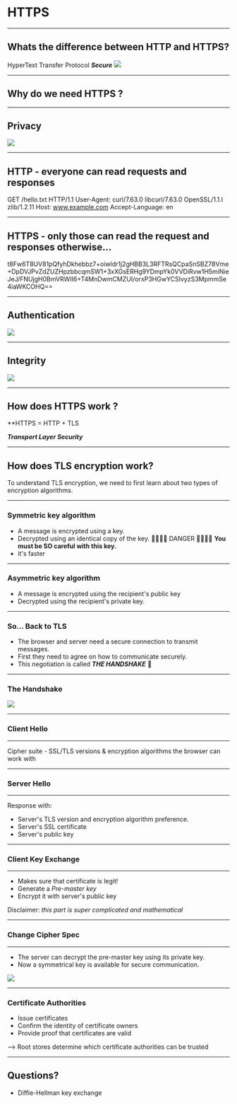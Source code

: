 # HTTPS 

---

## Whats the difference between HTTP and HTTPS?

HyperText Transfer Protocol ***Secure***
![](https://i.imgur.com/d99Mof6.png)

----

<!-- Terry --> 
## Why do we need HTTPS ?

----

## Privacy

![](https://media.giphy.com/media/xT5LMUo3VG5HLDi7ja/giphy.gif) 

----

## HTTP - everyone can read requests and responses

GET /hello.txt HTTP/1.1
User-Agent: curl/7.63.0 libcurl/7.63.0 OpenSSL/1.1.l zlib/1.2.11
Host: www.example.com
Accept-Language: en

----

## HTTPS - only those can read the request and responses otherwise...

t8Fw6T8UV81pQfyhDkhebbz7+oiwldr1j2gHBB3L3RFTRsQCpaSnSBZ78Vme+DpDVJPvZdZUZHpzbbcqmSW1+3xXGsERHg9YDmpYk0VVDiRvw1H5miNieJeJ/FNUjgH0BmVRWII6+T4MnDwmCMZUI/orxP3HGwYCSIvyzS3MpmmSe4iaWKCOHQ==

----

## Authentication
![](https://media.giphy.com/media/3ohhwq5fVScLuq9hqo/giphy.gif)

----

## Integrity 

![](https://dpsvdv74uwwos.cloudfront.net/statics/img/ogimage/man-in-the-middle-attack-how-avoid.png)


---

## How does HTTPS work ? 

**HTTPS = HTTP + TLS

***Transport Layer Security***

---

<!-- Amber--> 
## How does TLS encryption work?

To understand TLS encryption, we need to first learn about two types of encryption algorithms.

----

### Symmetric key algorithm

- A message is encrypted using a key.
- Decrypted using an identical copy of the key.
🚨🚨🚨🚨 DANGER 🚨🚨🚨🚨
__You must be SO careful with this key.__
- it's faster 

----

### Asymmetric key algorithm

- A message is encrypted using the recipient's public key
- Decrypted using the recipient's private key.

----

### So... Back to TLS

- The browser and server need a secure connection to transmit messages.
- First they need to agree on how to communicate securely.
- This negotiation is called __*THE HANDSHAKE*__ 🤝

---

<!-- My Hoa --> 
### The Handshake

![](https://media.giphy.com/media/el2PobqvOAYJndhVgc/giphy.gif)

---

### Client Hello

---

Cipher suite - SSL/TLS versions & encryption algorithms the browser can work with

----

### Server Hello

---

Response with:
- Server's TLS version and encryption algorithm preference.
- Server's SSL certificate
- Server's public key

----

<!-- Josh --> 
### Client Key Exchange

---

- Makes sure that certificate is legit!
- Generate a *Pre-master key*
- Encrypt it with server's public key

Disclaimer: *this part is super complicated and mathematical*

---

### Change Cipher Spec 

---

- The server can decrypt the pre-master key using its private key.
- Now a symmetrical key is available for secure communication.


![](https://cheapsslsecurity.com/blog/wp-content/uploads/2017/10/ssl-tls-handshake-process-1024x670.png)

---

<!-- Amber --> 

### Certificate Authorities 
- Issue certificates 
- Confirm the identity of certificate owners 
- Provide proof that certificates are valid 

--> Root stores determine which certificate authorities can be trusted 


--- 

## Questions?

* Diffie-Hellman key exchange

